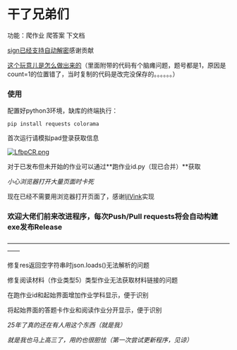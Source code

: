# 干了兄弟们 #

功能：爬作业 爬答案 下文档

[sign已经支持自动解密](https://github.com/Tonyha7/msyk-invasion/pull/2)感谢贡献

[这个玩意儿是怎么做出来的](https://www.52pojie.cn/thread-1613563-1-1.html)（里面附带的代码有个脑瘫问题，题号都是1，原因是count=1的位置错了，当时复制的代码是改完没保存的。。。。。。）

### 使用

配置好python3环境，缺库的终端执行：

`pip install requests colorama`

首次运行请模拟pad登录获取信息

[![LfbpCR.png](https://s1.ax1x.com/2022/04/23/LfbpCR.png)](https://imgtu.com/i/LfbpCR)

对于已发布但未开始的作业可以通过**跑作业id.py（现已合并）**获取

*小心浏览器打开大量页面时卡死*

现在已经不需要用浏览器打开页面了，感谢[ljlVink](https://github.com/ljlVink)实现

### 欢迎大佬们前来改进程序，每次Push/Pull requests将会自动构建exe发布Release

——————————————————————————————————————

修复res返回空字符串时json.loads()无法解析的问题

修复阅读材料（作业类型5）类型作业无法获取材料链接的问题

在跑作业id和起始界面增加作业学科显示，便于识别

将起始界面的答题卡作业和阅读作业分开显示，便于识别

*25年了真的还在有人用这个东西（就是我）*

*就是我也马上高三了，用的也很胆怯（第一次尝试更新程序，见谅）*
